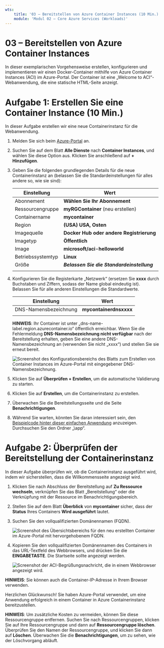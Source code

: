 ```yaml
---
wts:
    title: '03 – Bereitstellen von Azure Container Instances (10 Min.)'
    module: 'Modul 02 – Core Azure Services (Workloads)'
---
```


# 03 – Bereitstellen von Azure Container Instances

In dieser exemplarischen Vorgehensweise erstellen, konfigurieren und implementieren wir einen Docker-Container mithilfe von Azure Container Instances (ACI) im Azure-Portal. Der Container ist eine „Welcome to ACI“-Webanwendung, die eine statische HTML-Seite anzeigt. 

# Aufgabe 1: Erstellen Sie eine Container Instance (10 Min.)

In dieser Aufgabe erstellen wir eine neue Containerinstanz für die Webanwendung. 

1. Melden Sie sich beim [Azure-Portal](https://portal.azure.com) an.

2. Suchen Sie auf dem Blatt **Alle Dienste** nach **Container Instances**, und wählen Sie diese Option aus. Klicken Sie anschließend auf **+ Hinzufügen**. 

3. Geben Sie die folgenden grundlegenden Details für die neue Containerinstanz an (belassen Sie die Standardeinstellungen für alles andere so, wie sie sind): 

	| Einstellung| Wert|
	|----|----|
	| Abonnement | **Wählen Sie Ihr Abonnement** |
	| Ressourcengruppe | **myRGContainer** (neu erstellen) |
	| Containername| **mycontainer**|
	| Region | **(USA) USA, Osten** |
	| Imagequelle| **Docker Hub oder andere Registrierung**|
	| Imagetyp| **Öffentlich**|
	| Image| **microsoft/aci-helloworld**|
	| Betriebssystemtyp| **Linux** |
	| Größe| ***Belassen Sie die Standardeinstellung***|
	|||

4. Konfigurieren Sie die Registerkarte „Netzwerk“ (ersetzen Sie **xxxx** durch Buchstaben und Ziffern, sodass der Name global eindeutig ist). Belassen Sie für alle anderen Einstellungen die Standardwerte.

	| Einstellung| Wert|
	|--|--|
	| DNS-Namensbezeichnung| **mycontainerdnsxxxx** |
	|||
	
	**HINWEIS**: Ihr Container ist unter „dns-name-label.region.azurecontainer.io“ öffentlich erreichbar. Wenn Sie die Fehlermeldung **DNS-Namensbezeichnung nicht verfügbar** nach der Bereitstellung erhalten, geben Sie eine andere DNS-Namensbezeichnung an (verwenden Sie nicht „xxxx“) und stellen Sie sie erneut bereit. 


	![Screenshot des Konfigurationsbereichs des Blatts zum Erstellen von Container Instances im Azure-Portal mit eingegebener DNS-Namensbezeichnung. ](../images/0201.png)

5. Klicken Sie auf **Überprüfen + Erstellen**, um die automatische Validierung zu starten.

6. Klicken Sie auf **Erstellen**, um die Containerinstanz zu erstellen. 

7. Überwachen Sie die Bereitstellungsseite und die Seite **Benachrichtigungen**. 

8. Während Sie warten, könnten Sie daran interessiert sein, den [Beispielcode hinter dieser einfachen Anwendung](https://github.com/Azure-Samples/aci-helloworld) anzuzeigen. Durchsuchen Sie den Ordner „\app“. 

# Aufgabe 2: Überprüfen der Bereitstellung der Containerinstanz

In dieser Aufgabe überprüfen wir, ob die Containerinstanz ausgeführt wird, indem wir sicherstellen, dass die Willkommensseite angezeigt wird.

1. Klicken Sie nach Abschluss der Bereitstellung auf **Zu Ressource wechseln**, verknüpfen Sie das Blatt „Bereitstellung“ oder die Verknüpfung mit der Ressource im Benachrichtigungsbereich.

2. Stellen Sie auf dem Blatt **Überblick** von **mycontainer** sicher, dass der **Status** Ihres Containers **Wird ausgeführt** lautet. 

3. Suchen Sie den vollqualifizierten Domänennamen (FQDN).

	![Screenshot des Übersichtsbereichs für den neu erstellten Container im Azure-Portal mit hervorgehobenem FQDN. ](../images/0202.png)

2. Kopieren Sie den vollqualifizierten Domänennamen des Containers in das URL-Textfeld des Webbrowsers, und drücken Sie die **EINGABETASTE**. Die Startseite sollte angezeigt werden. 

	![Screenshot der ACI-Begrüßungsnachricht, die in einem Webbrowser angezeigt wird.](../images/0203.png)

**HINWEIS**: Sie können auch die Container-IP-Adresse in Ihrem Browser verwenden. 

Herzlichen Glückwunsch! Sie haben Azure-Portal verwendet, um eine Anwendung erfolgreich in einem Container in Azure Containerinstanz bereitzustellen.

**HINWEIS**: Um zusätzliche Kosten zu vermeiden, können Sie diese Ressourcengruppe entfernen. Suchen Sie nach Ressourcengruppen, klicken Sie auf Ihre Ressourcengruppe und dann auf **Ressourcengruppe löschen**. Überprüfen Sie den Namen der Ressourcengruppe, und klicken Sie dann auf **Löschen**. Überwachen Sie die **Benachrichtigungen**, um zu sehen, wie der Löschvorgang abläuft.
